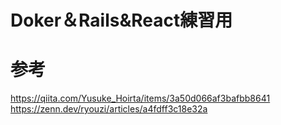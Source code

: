 # Doker＆Rails&React練習用


# 参考
https://qiita.com/Yusuke_Hoirta/items/3a50d066af3bafbb8641
https://zenn.dev/ryouzi/articles/a4fdff3c18e32a
